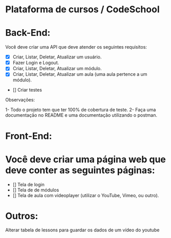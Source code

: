 # Plataforma de cursos / CodeSchool
# Back-End:

Você deve criar uma API que deve atender os seguintes requisitos:

- [x] Criar, Listar, Deletar, Atualizar um usuário.
- [x] Fazer Login e Logout.
- [x] Criar, Listar, Deletar, Atualizar um módulo.
- [x] Criar, Listar, Deletar, Atualizar um aula (uma aula pertence a um módulo).
- [] Criar testes

Observações:

1- Todo o projeto tem que ter 100% de cobertura de teste.
2- Faça uma documentação no README e uma documentação utilizando o postman.

# Front-End:
# Você deve criar uma página web que deve conter as seguintes páginas:

- [] Tela de login
- [] Tela de de módulos
- [] Tela de aula com videoplayer (utilizar o YouTube, Vimeo, ou outro).

# Outros:
Alterar tabela de lessons para guardar os dados de um vídeo do youtube
